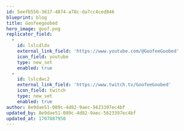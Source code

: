 ```yaml
---
id: 5eefb556-3617-4874-a78c-da7cc4ced846
blueprint: blog
title: Goofeegoobed
hero_image: goof.png
replicator_field:
  -
    id: lslcdldx
    external_link_field: 'https://www.youtube.com/@GoofeeGoobed'
    icon_field: youtube
    type: new_set
    enabled: true
  -
    id: lslcdwc2
    external_link_field: 'https://www.twitch.tv/GoofeeGoobed'
    icon_field: twitch
    type: new_set
    enabled: true
author: 8e9dae51-089c-4d82-9aec-5623397ec4bf
updated_by: 8e9dae51-089c-4d82-9aec-5623397ec4bf
updated_at: 1707887950
---
```

